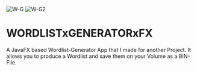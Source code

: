 ![W-G](https://user-images.githubusercontent.com/83019866/119242848-aaff1e00-bb61-11eb-9ac2-679848269f7d.png)
![W-G2](https://user-images.githubusercontent.com/83019866/119242849-ad617800-bb61-11eb-91a6-601e6be0fb47.png)
# WORDLISTxGENERATORxFX

A JavaFX based Wordlist-Generator App that I made for another Project. It allows you to produce a Wordlist and save them on your Volume as a BIN-File.
